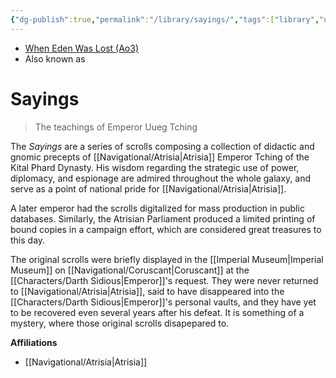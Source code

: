 ```yaml
---
{"dg-publish":true,"permalink":"/library/sayings/","tags":["library","unfinished"],"dgHomeLink":false}
---
```


- [When Eden Was Lost (Ao3)](https://archiveofourown.org/works/19334440/chapters/45992584)
- Also known as

# Sayings
>The teachings of Emperor Uueg Tching

The *Sayings* are a series of scrolls composing a collection of didactic and gnomic precepts of [[Navigational/Atrisia\|Atrisia]] Emperor Tching of the Kital Phard Dynasty. His wisdom regarding the strategic use of power, diplomacy, and espionage are admired throughout the whole galaxy, and serve as a point of national pride for [[Navigational/Atrisia\|Atrisia]]. 

A later emperor had the scrolls digitalized for mass production in public databases. Similarly, the Atrisian Parliament produced a limited printing of bound copies in a campaign effort, which are considered great treasures to this day. 

The original scrolls were briefly displayed in the [[Imperial Museum\|Imperial Museum]] on [[Navigational/Coruscant\|Coruscant]] at the [[Characters/Darth Sidious\|Emperor]]'s request. They were never returned to [[Navigational/Atrisia\|Atrisia]], said to have disappeared into the [[Characters/Darth Sidious\|Emperor]]'s personal vaults, and they have yet to be recovered even several years after his defeat. It is something of a mystery, where those original scrolls disapepared to. 

**Affiliations** 
- [[Navigational/Atrisia\|Atrisia]]